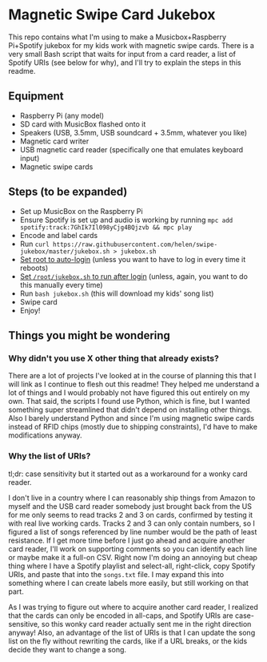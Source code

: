 # Magnetic Swipe Card Jukebox

This repo contains what I'm using to make a Musicbox+Raspberry Pi+Spotify jukebox for my kids work with magnetic swipe cards. There is a very small Bash script that waits for input from a card reader, a list of Spotify URIs (see below for why), and I'll try to explain the steps in this readme.

## Equipment
* Raspberry Pi (any model)
* SD card with MusicBox flashed onto it
* Speakers (USB, 3.5mm, USB soundcard + 3.5mm, whatever you like)
* Magnetic card writer
* USB magnetic card reader (specifically one that emulates keyboard input)
* Magnetic swipe cards

## Steps (to be expanded)
* Set up MusicBox on the Raspberry Pi
* Ensure Spotify is set up and audio is working by running `mpc add spotify:track:7GhIk7Il098yCjg4BQjzvb && mpc play`
* Encode and label cards
* Run `curl https://raw.githubusercontent.com/helen/swipe-jukebox/master/jukebox.sh > jukebox.sh`
* [Set root to auto-login](https://www.opentechguides.com/how-to/article/raspberry-pi/5/raspberry-pi-auto-start.html) (unless you want to have to log in every time it reboots)
* [Set `/root/jukebox.sh` to run after login](https://www.opentechguides.com/how-to/article/raspberry-pi/5/raspberry-pi-auto-start.html) (unless, again, you want to do this manually every time)
* Run `bash jukebox.sh` (this will download my kids' song list)
* Swipe card
* Enjoy!

## Things you might be wondering

### Why didn't you use X other thing that already exists?

There are a lot of projects I've looked at in the course of planning this that I will link as I continue to flesh out this readme! They helped me understand a lot of things and I would probably not have figured this out entirely on my own. That said, the scripts I found use Python, which is fine, but I wanted something super streamlined that didn't depend on installing other things. Also I barely understand Python and since I'm using magnetic swipe cards instead of RFID chips (mostly due to shipping constraints), I'd have to make modifications anyway.

### Why the list of URIs?

tl;dr: case sensitivity but it started out as a workaround for a wonky card reader.

I don't live in a country where I can reasonably ship things from Amazon to myself and the USB card reader somebody just brought back from the US for me only seems to read tracks 2 and 3 on cards, confirmed by testing it with real live working cards. Tracks 2 and 3 can only contain numbers, so I figured a list of songs referenced by line number would be the path of least resistance. If I get more time before I just go ahead and acquire another card reader, I'll work on supporting comments so you can identify each line or maybe make it a full-on CSV. Right now I'm doing an annoying but cheap thing where I have a Spotify playlist and select-all, right-click, copy Spotify URIs, and paste that into the `songs.txt` file. I may expand this into something where I can create labels more easily, but still working on that part.

As I was trying to figure out where to acquire another card reader, I realized that the cards can only be encoded in all-caps, and Spotify URIs are case-sensitive, so this wonky card reader actually sent me in the right direction anyway! Also, an advantage of the list of URIs is that I can update the song list on the fly without rewriting the cards, like if a URL breaks, or the kids decide they want to change a song.
